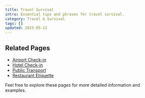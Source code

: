 ```yaml
---
title: Travel Survival
intro: Essential tips and phrases for travel survival.
category: Travel & Survival
tags: []
updated: 2025-05-12
---
```


## Related Pages

- [Airport Check-in](airport-checkin)
- [Hotel Check-in](hotel-checkin)
- [Public Transport](public-transport)
- [Restaurant Etiquette](restaurant-western)

Feel free to explore these pages for more detailed information and examples.
